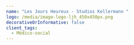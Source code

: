 ```yaml
---
name: "Les Jours Heureux - Studios Kellermann "
logo: /media/image-logo-ljh_450x450px.png
decorativeOrInformative: false
client_tags:
  - Médico-social
---
```

